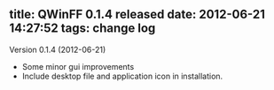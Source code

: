 title: QWinFF 0.1.4 released
date: 2012-06-21 14:27:52
tags: change log
---
Version 0.1.4
(2012-06-21)

- Some minor gui improvements
- Include desktop file and application icon in installation. 
